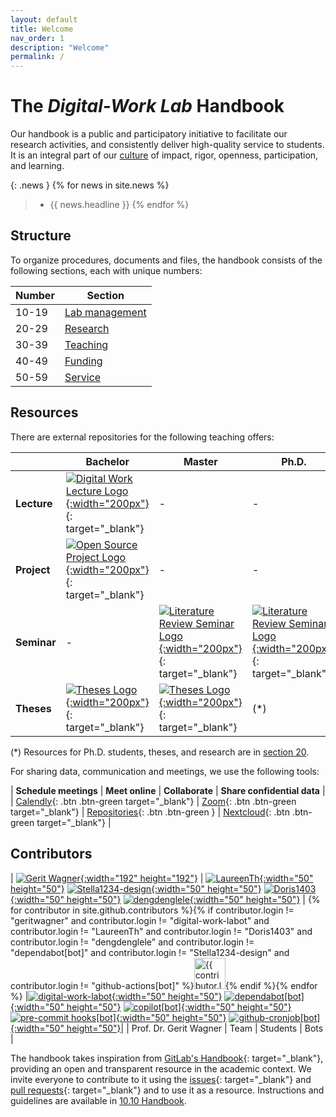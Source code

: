 ```yaml
---
layout: default
title: Welcome
nav_order: 1
description: "Welcome"
permalink: /
---
```


# The *Digital-Work Lab* Handbook

Our handbook is a public and participatory initiative to facilitate our research activities, and consistently deliver high-quality service to students.
It is an integral part of our [culture](docs/00.goals.html) of impact, rigor, openness, participation, and learning.

{: .news }
{% for news in site.news %}
> - {{ news.headline }}
{% endfor %}

## Structure

To organize procedures, documents and files, the handbook consists of the following sections, each with unique numbers: 

| Number       | Section                              |
|--------------|--------------------------------------|
| 10-19        | [Lab management](docs/10-lab/)       |
| 20-29        | [Research](docs/20-research/)        |
| 30-39        | [Teaching](docs/30-teaching/)        |
| 40-49        | [Funding](docs/40-funding)           |
| 50-59        | [Service](docs/50-service/)          |

## Resources

There are external repositories for the following teaching offers:

|             | Bachelor                                                                                                                                                                                                                 | Master                                                                                                                                                                                                                            | Ph.D.                                                                                                                                                                                                                             |
| ----------- | ------------------------------------------------------------------------------------------------------------------------------------------------------------------------------------------------------------------------ | --------------------------------------------------------------------------------------------------------------------------------------------------------------------------------------------------------------------------------- | --------------------------------------------------------------------------------------------------------------------------------------------------------------------------------------------------------------------------------- |
| **Lecture** | [![Digital Work Lecture Logo](https://digital-work-lab.github.io/digital-work-lecture/assets/images/IDW-logo.png){:width="200px"}](https://digital-work-lab.github.io/digital-work-lecture/){: target="_blank"}         | -                                                                                                                                                                                                                                 | -                                                                                                                                                                                                                                 |
| **Project** | [![Open Source Project Logo](https://digital-work-lab.github.io/open-source-project/assets/open-source-project.png){:width="200px"}](https://digital-work-lab.github.io/open-source-project/){: target="_blank"} | -                                                                                                                                                                                                                                 | -                                                                                                                                                                                                                                 |
| **Seminar** | -                                                                                                                                                                                                                        | [![Literature Review Seminar Logo](https://digital-work-lab.github.io/literature-review-seminar/assets/images/lr-seminar.png){:width="200px"}](https://digital-work-lab.github.io/literature-review-seminar/){: target="_blank"} | [![Literature Review Seminar Logo](https://digital-work-lab.github.io/literature-review-seminar/assets/images/lr-seminar.png){:width="200px"}](https://digital-work-lab.github.io/literature-review-seminar/){: target="_blank"} |
| **Theses**  | [![Theses Logo](https://digital-work-lab.github.io/theses/assets/images/theses.png){:width="200px"}](https://digital-work-lab.github.io/theses/){: target="_blank"}                                                     | [![Theses Logo](https://digital-work-lab.github.io/theses/assets/images/theses.png){:width="200px"}](https://digital-work-lab.github.io/theses/){: target="_blank"}                                                              | (\*)                                                                                                                                                                                                                              |

(\*) Resources for Ph.D. students, theses, and research are in [section 20](https://digital-work-lab.github.io/handbook/docs/20-research/).

<!--
## Recent changes

- [Handbook changes in July](https://github.com/digital-work-lab/handbook/compare/6e0b3da0c213f74dce154642892d50e5ed96a9b3...6e0b3da0c213f74dce154642892d50e5ed96a9b3)

## Contact

Offices: WE5/1.081.

[Schedule a meeting](https://calendly.com/gerit-wagner/30min){: .btn .btn-green }

<iframe width="600" height="200" frameborder="0" scrolling="no" marginheight="0" marginwidth="0" src="https://www.openstreetmap.org/export/embed.html?bbox=10.862774848937988%2C49.89987300208533%2C10.876936912536623%2C49.90642391513594&amp;layer=mapnik&amp;marker=49.9031485698061%2C10.869855880737305" style="border: 1px solid black"></iframe>
-->

For sharing data, communication and meetings, we use the following tools:

| **Schedule meetings** | **Meet online** | **Collaborate** | **Share confidential data** |
| [Calendly](https://calendly.com/gerit-wagner/30min){: .btn .btn-green target="_blank"} | [Zoom](zoom://open){: .btn .btn-green target="_blank"} | [Repositories](docs/10-lab/18_resources/18.12.repositories.html){: .btn .btn-green } | [Nextcloud](https://nc-2272638881871040784.nextcloud-ionos.com/index.php/apps/dashboard/){: .btn .btn-green target="_blank"} |

## Contributors

| [![Gerit Wagner](https://avatars.githubusercontent.com/u/3872815?v=4){:width="192" height="192"}](https://github.com/geritwagner) | [![LaureenTh](https://avatars.githubusercontent.com/u/130306776?v=4){:width="50" height="50"}](https://github.com/LaureenTh) [![Stella1234-design](https://avatars.githubusercontent.com/u/171917252?v=4){:width="50" height="50"}](https://github.com/Stella1234-design) [![Doris1403](https://avatars.githubusercontent.com/u/135109375?v=4){:width="50" height="50"}](https://github.com/Doris1403) [![dengdenglele](https://avatars.githubusercontent.com/u/135805718?v=4){:width="50" height="50"}](https://github.com/dengdenglele) | {% for contributor in site.github.contributors %}{% if contributor.login != "geritwagner" and contributor.login != "digital-work-labot" and contributor.login != "LaureenTh" and contributor.login != "Doris1403" and contributor.login != "dengdenglele" and contributor.login != "dependabot[bot]" and contributor.login != "Stella1234-design" and contributor.login != "github-actions[bot]" %}<a href="{{ contributor.html_url }}"><img src="{{ contributor.avatar_url }}" width="50" height="50" alt="{{ contributor.login }}"/></a>{% endif %}{% endfor %} |[![digital-work-labot](https://avatars.githubusercontent.com/u/193325135?v=4){:width="50" height="50"}](https://github.com/digital-work-labot) [![dependabot[bot]](https://avatars.githubusercontent.com/in/29110?v=4){:width="50" height="50"}](https://github.com/digital-work-lab/handbook/blob/main/.github/dependabot.yml) [![copilot[bot]](https://avatars.githubusercontent.com/in/29110?v=4){:width="50" height="50"}](https://github.com/features/copilot) [![pre-commit hooks[bot]](https://avatars.githubusercontent.com/in/29110?v=4){:width="50" height="50"}](https://github.com/digital-work-lab/handbook/blob/main/.pre-commit-config.yaml) [![github-cronjob[bot]](https://avatars.githubusercontent.com/in/29110?v=4){:width="50" height="50"}](https://github.com/digital-work-lab/handbook/blob/main/.github/workflows/cronjob.yml)|
| Prof. Dr. Gerit Wagner | Team | Students | Bots |

<!--
<ul class="list-style-none">
{% for contributor in site.github.contributors %}
  <li class="d-inline-block mr-1">
     <a href="{{ contributor.html_url }}"><img src="{{ contributor.avatar_url }}" width="32" height="32" alt="{{ contributor.login }}"/></a>
  </li>
{% endfor %}
</ul>
 -->  

The handbook takes inspiration from [GitLab's Handbook](https://handbook.gitlab.com/){: target="_blank"}, providing an open and transparent resource in the academic context.
We invite everyone to contribute to it using the [issues](https://github.com/digital-work-lab/handbook/issues){: target="_blank"} and [pull requests](https://github.com/digital-work-lab/handbook/pulls){: target="_blank"} and to use it as a resource.
Instructions and guidelines are available in [10.10 Handbook](docs/10-lab/10_processes/10.10.handbook.html).
